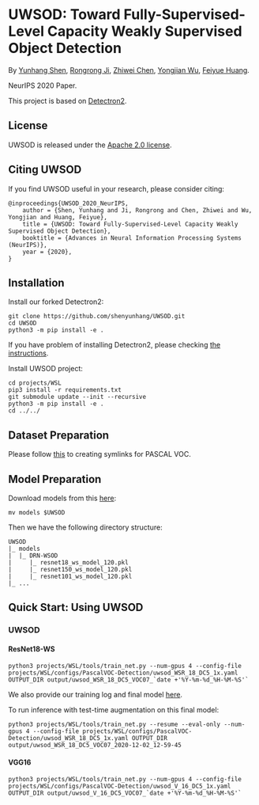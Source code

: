 # UWSOD: Toward Fully-Supervised-Level Capacity Weakly Supervised Object Detection

By [Yunhang Shen](), [Rongrong Ji](), [Zhiwei Chen](), [Yongjian Wu](), [Feiyue Huang]().

NeurIPS 2020 Paper.

This project is based on [Detectron2](https://github.com/facebookresearch/detectron2).

## License

UWSOD is released under the [Apache 2.0 license](LICENSE).


## Citing UWSOD

If you find UWSOD useful in your research, please consider citing:

```
@inproceedings{UWSOD_2020_NeurIPS,
	author = {Shen, Yunhang and Ji, Rongrong and Chen, Zhiwei and Wu, Yongjian and Huang, Feiyue},
	title = {UWSOD: Toward Fully-Supervised-Level Capacity Weakly Supervised Object Detection},
	booktitle = {Advances in Neural Information Processing Systems (NeurIPS)},
	year = {2020},
}   
```

## Installation

Install our forked Detectron2:
```
git clone https://github.com/shenyunhang/UWSOD.git
cd UWSOD
python3 -m pip install -e .
```
If you have problem of installing Detectron2, please checking [the instructions](https://detectron2.readthedocs.io/tutorials/install.html).

Install UWSOD project:
```
cd projects/WSL
pip3 install -r requirements.txt
git submodule update --init --recursive
python3 -m pip install -e .
cd ../../
```

## Dataset Preparation
Please follow [this](https://github.com/shenyunhang/UWSOD/blob/UWSOD/datasets/README.md#expected-dataset-structure-for-pascal-voc) to creating symlinks for PASCAL VOC.


## Model Preparation

Download models from this [here](https://1drv.ms/f/s!Am1oWgo9554dgRQ8RE1SRGvK7HW2):
```
mv models $UWSOD
```

Then we have the following directory structure:
```
UWSOD
|_ models
|  |_ DRN-WSOD
|     |_ resnet18_ws_model_120.pkl
|     |_ resnet150_ws_model_120.pkl
|     |_ resnet101_ws_model_120.pkl
|_ ...
```


## Quick Start: Using UWSOD

### UWSOD

#### ResNet18-WS
```
python3 projects/WSL/tools/train_net.py --num-gpus 4 --config-file projects/WSL/configs/PascalVOC-Detection/uwsod_WSR_18_DC5_1x.yaml OUTPUT_DIR output/uwsod_WSR_18_DC5_VOC07_`date +'%Y-%m-%d_%H-%M-%S'`
```

We also provide our training log and final model [here](https://1drv.ms/u/s!Am1oWgo9554dhuBqu66fRrzkl8wBzg?e=dlKN4W).

To run inference with test-time augmentation on this final model:
```
python3 projects/WSL/tools/train_net.py --resume --eval-only --num-gpus 4 --config-file projects/WSL/configs/PascalVOC-Detection/uwsod_WSR_18_DC5_1x.yaml OUTPUT_DIR output/uwsod_WSR_18_DC5_VOC07_2020-12-02_12-59-45
```

#### VGG16
```
python3 projects/WSL/tools/train_net.py --num-gpus 4 --config-file projects/WSL/configs/PascalVOC-Detection/uwsod_V_16_DC5_1x.yaml OUTPUT_DIR output/uwsod_V_16_DC5_VOC07_`date +'%Y-%m-%d_%H-%M-%S'`
```
